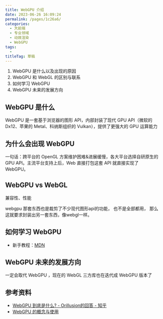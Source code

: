 ```yaml
---
title: WebGPU 介绍
date: 2023-06-26 16:09:24
permalink: /pages/1c26a6/
categories: 
  - 大前端
  - 专业领域
  - 动效渲染
  - WebGPU
tags: 
  - 
titleTag: 草稿
---
```


1. WebGPU 是什么以及出现的原因
2. WebGPU 和 WebGL 的区别与联系
3. 如何学习 WebGPU
4. WebGPU 未来的发展方向

<!-- more -->

## WebGPU 是什么

WebGPU 是一套基于浏览器的图形 API，内部封装了现代 GPU API（微软的 Dx12、苹果的 Metal、科纳斯组织的 Vulkan），提供了更强大的 GPU 运算能力

## 为什么会出现 WebGPU

一句话：跨平台的 OpenGL 方案维护困难&进展缓慢，各大平台选择自研原生的 GPU API。主流平台支持上后，Web 直接打包这套 API 就直接实现了 WebGPU。

## WebGPU vs WebGL

兼容性、性能

webgpu 那套东西也是裁剪了不少现代图形api的功能， 也不是全部都用， 那么这就要求封装出另一套东西，像webgl一样。

## 如何学习 WebGPU

- 新手教程：[MDN](https://developer.mozilla.org/zh-CN/docs/Web/API/WebGPU_API)

## WebGPU 未来的发展方向

一定会取代 WebGPU ，现在的 WebGL 三方库也在迭代成 WebGPU 版本了

## 参考资料

- [WebGPU 到底是什么? - Orillusion的回答 - 知乎](https://www.zhihu.com/question/315103318/answer/2407067274)
- [WebGPU 的概念与使用](https://developer.mozilla.org/zh-CN/docs/Web/API/WebGPU_API)